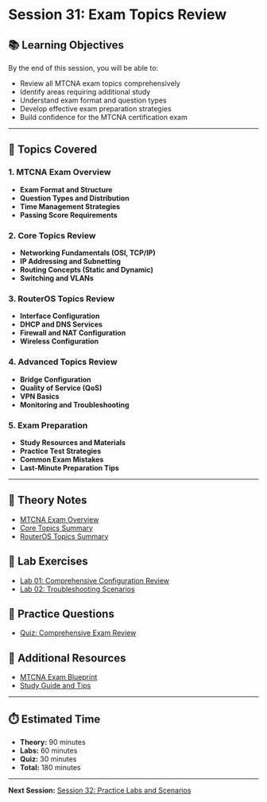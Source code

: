 # Session 31: Exam Topics Review

## 📚 Learning Objectives
By the end of this session, you will be able to:
- Review all MTCNA exam topics comprehensively
- Identify areas requiring additional study
- Understand exam format and question types
- Develop effective exam preparation strategies
- Build confidence for the MTCNA certification exam

---

## 🎯 Topics Covered

### 1. MTCNA Exam Overview
- **Exam Format and Structure**
- **Question Types and Distribution**
- **Time Management Strategies**
- **Passing Score Requirements**

### 2. Core Topics Review
- **Networking Fundamentals (OSI, TCP/IP)**
- **IP Addressing and Subnetting**
- **Routing Concepts (Static and Dynamic)**
- **Switching and VLANs**

### 3. RouterOS Topics Review
- **Interface Configuration**
- **DHCP and DNS Services**
- **Firewall and NAT Configuration**
- **Wireless Configuration**

### 4. Advanced Topics Review
- **Bridge Configuration**
- **Quality of Service (QoS)**
- **VPN Basics**
- **Monitoring and Troubleshooting**

### 5. Exam Preparation
- **Study Resources and Materials**
- **Practice Test Strategies**
- **Common Exam Mistakes**
- **Last-Minute Preparation Tips**

---

## 📖 Theory Notes
- [MTCNA Exam Overview](./theory/exam-overview.md)
- [Core Topics Summary](./theory/core-topics-summary.md)
- [RouterOS Topics Summary](./theory/routeros-topics-summary.md)

## 🧪 Lab Exercises
- [Lab 01: Comprehensive Configuration Review](./labs/lab01-config-review.md)
- [Lab 02: Troubleshooting Scenarios](./labs/lab02-troubleshooting-scenarios.md)

## 📝 Practice Questions
- [Quiz: Comprehensive Exam Review](./quiz/comprehensive-exam-quiz.md)

## 🔗 Additional Resources
- [MTCNA Exam Blueprint](./resources/exam-blueprint.md)
- [Study Guide and Tips](./resources/study-guide.md)

---

## ⏱️ Estimated Time
- **Theory:** 90 minutes
- **Labs:** 60 minutes
- **Quiz:** 30 minutes
- **Total:** 180 minutes

---

**Next Session:** [Session 32: Practice Labs and Scenarios](../32-practice-labs/) 